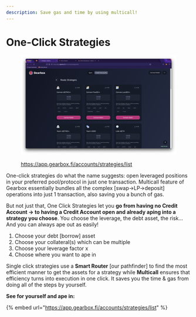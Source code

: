 ```yaml
---
description: Save gas and time by using multicall!
---
```


# One-Click Strategies

<figure><img src="../../.gitbook/assets/Screenshot 2022-10-27 at 22.18.55.png" alt=""><figcaption><p><a href="https://app.gearbox.fi/accounts/strategies/list">https://app.gearbox.fi/accounts/strategies/list</a></p></figcaption></figure>

One-click strategies do what the name suggests: open leveraged positions in your preferred pool/protocol in just one transaction. Multicall feature of Gearbox essentially bundles all the complex \[swap->LP->deposit] operations into just 1 transaction, also saving you a bunch of gas.

But not just that, One Click Strategies let you **go from having no Credit Account -> to having a Credit Account open and already aping into a strategy you choose**. You choose the leverage, the debt asset, the risk… And you can always ape out as easily!

1. Choose your debt \[borrow] asset
2. Choose your collateral(s) which can be multiple
3. Choose your leverage factor x
4. Choose where you want to ape in

Single click strategies use a **Smart Router** \[our pathfinder] to find the most efficient manner to get the assets for a strategy while **Multicall** ensures that efficiency turns into execution in one click. It saves you the time & gas from doing all of the steps by yourself.

**See for yourself and ape in:**

{% embed url="https://app.gearbox.fi/accounts/strategies/list" %}
